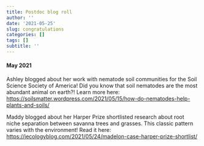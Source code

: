 ```yaml
---
title: Postdoc blog roll
author: ''
date: '2021-05-25'
slug: congratulations
categories: []
tags: []
subtitle: ''
---
```

#### May 2021
Ashley blogged about her work with nematode soil communities for the Soil Science Society of America! Did you know that soil nematodes are the most abundant animal on earth?! Learn more here: https://soilsmatter.wordpress.com/2021/05/15/how-do-nematodes-help-plants-and-soils/


Maddy blogged about her Harper Prize shortlisted research about root niche separation between savanna trees and grasses. This classic pattern varies with the environment! Read it here:  https://jecologyblog.com/2021/05/24/madelon-case-harper-prize-shortlist/
<!--more-->

